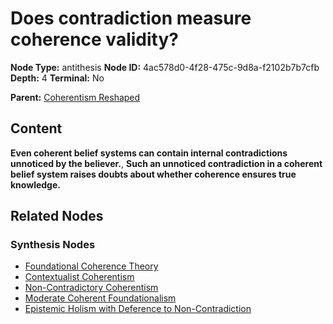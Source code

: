 # Does contradiction measure coherence validity?

**Node Type:** antithesis
**Node ID:** 4ac578d0-4f28-475c-9d8a-f2102b7b7cfb
**Depth:** 4
**Terminal:** No

**Parent:** [Coherentism Reshaped](coherentism-reshaped-synthesis-12a28456-7613-4fbb-b307-2995c89d3fd9.md)

## Content

**Even coherent belief systems can contain internal contradictions unnoticed by the believer.**, **Such an unnoticed contradiction in a coherent belief system raises doubts about whether coherence ensures true knowledge.**

## Related Nodes

### Synthesis Nodes

- [Foundational Coherence Theory](foundational-coherence-theory-synthesis-9304f8b5-cffb-429e-b04d-862bf8e0c8bb.md)
- [Contextualist Coherentism](contextualist-coherentism-synthesis-c381b1a2-a047-4a7e-b036-9068421f498a.md)
- [Non-Contradictory Coherentism](non-contradictory-coherentism-synthesis-f9cc8b92-c3c4-48b1-8f0a-8649d4b21206.md)
- [Moderate Coherent Foundationalism](moderate-coherent-foundationalism-synthesis-f009d990-dc17-44fc-a2c7-302a84e2d601.md)
- [Epistemic Holism with Deference to Non-Contradiction](epistemic-holism-with-deference-to-non-contradiction-synthesis-885f63ca-61d4-40de-8b69-d7d2b5315887.md)
